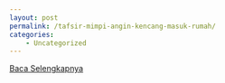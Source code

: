 ```yaml
---
layout: post
permalink: /tafsir-mimpi-angin-kencang-masuk-rumah/
categories:
    - Uncategorized
---
```


[Baca Selengkapnya](/05)